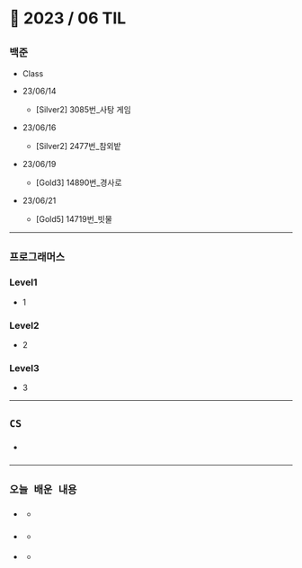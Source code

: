 # 🚩 2023 / 06 TIL

## **`백준`**

- Class
- 23/06/14
  - [Silver2] 3085번_사탕 게임

- 23/06/16
  - [Silver2] 2477번_참외밭

- 23/06/19
  - [Gold3] 14890번_경사로

- 23/06/21
  - [Gold5] 14719번_빗물
  
---

## **`프로그래머스`**

### Level1

- 1

### Level2

- 2

### Level3

- 3

---

## **`CS`**

- ###

---

## **`오늘 배운 내용`**

- ###
  -
- ###
  -
- ####
  -
